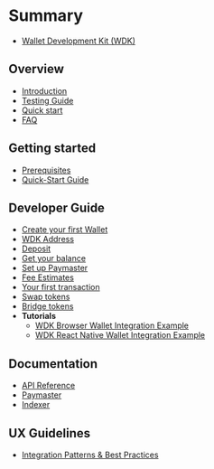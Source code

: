 # Summary

* [Wallet Development Kit (WDK)](README.md)

## Overview
* [Introduction](1-executive-summary/README.md)
  <!-- * [Manifesto](README.md)
  * [Beta Program](README.md)
  * [Core Concepts](3-architecture/README.md)
  * [Arquitecture](3-architecture/README.md)
  * [Capabilities & Limitations](6-capabilities/README.md)
  * [Supported Features](6-capabilities/supported-features.md) -->
* [Testing Guide](README.md)
* [Quick start](2-getting-started/README.md)
* [FAQ](README.md)

## Getting started
* [Prerequisites](2-getting-started/prerequisites.md)
* [Quick-Start Guide](2-getting-started/quick-start.md)

## Developer Guide
* [Create your first Wallet](7-examples/README.md) 
* [WDK Address](7-examples/README.md)
* [Deposit](7-examples/README.md)
* [Get your balance](7-examples/README.md)
* [Set up Paymaster](7-examples/README.md)
* [Fee Estimates](7-examples/README.md)
* [Your first transaction](7-examples/README.md)
* [Swap tokens](7-examples/README.md)
* [Bridge tokens](7-examples/README.md)
* **Tutorials**
  * [WDK Browser Wallet Integration Example](7-examples/README.md)
  * [WDK React Native Wallet Integration Example](7-examples/README.md)

## Documentation
* [API Reference](4-sdk-reference/README.md)
* [Paymaster](4-sdk-reference/README.md)
* [Indexer](4-sdk-reference/README.md)

## UX Guidelines
* [Integration Patterns & Best Practices](5-integration-patterns/README.md)
